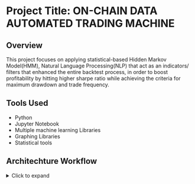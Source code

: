 # Project Title: ON-CHAIN DATA AUTOMATED TRADING MACHINE
## Overview
This project focuses on applying statistical-based Hidden Markov Model(HMM), Natural Language Processing(NLP) that act as an indicators/ filters that enhanced the entire backtest process, in order to boost profitability by hitting higher sharpe ratio while achieving the criteria for maximum drawdown and trade frequency.

## Tools Used
- Python
- Jupyter Notebook
- Multiple machine learning Libraries
- Graphing Libraries
- Statistical tools
  
## Architechture Workflow
 <details>
      <summary>Click to expand</summary>

      Here's some hidden content!

      - Point A
      - Point B

    </details>
### HMM Backbone
  #### Part 1 - Obtaining Datas and Identify Basic Relationships
  - Features input for visualisation (from distinct endpoints, merged)
    ```
    📌 Prioritising exchange flow endpoints like flow_mean, flow_total and transatction_count,
        also includes inflow, outflow and netflow endpoints by utilising formulas.
        👉Examples
        - f_ttl = concat(r1,r2) +  exponential noise
        - f_mean= f_ttl / uniform distributor(10-30)
        - t_cnt= f_ttl * rand(0.5 - 2) + base offset
    📌 Merging into a CSV file through initial data preprocessing (splitted hourly, 5 years' data)
    📌 Prevent redundant request to read data each time
    📌 Enhancing
    ```
  - Correlation tables between features
   
  - Frequency plots against features
  #### Part 2 - Optimising Model Selection
  - Model selection using BIC (Bayesian Information Criterion), AIC (Akaike Information Criterion) and Silhouette score
  - Statistical approach on choosing optimised model
  - Elbow Plots which visualize the minimisation process, States prediction
  - Regime Classification and Distribution Plots
  - Statistial-based Regime Analysis
  #### Part 3 - Regime Transition Handling
  - Keeptrack regime transition by count
  - Probabilities Conversion
  - Correlation tables between regimes (from and to)
  - Regime Interpretation based on features
  #### Part 4 - Transition Precision Simulation
   - Train and Test Set Splitting from Original Datasets （supervised learning)
   - Visualisations to indicate precision
   - Regime Prediction Accuracy
   - Regime Transition Detection Accuracy

 
### NLP Support

4. LSTM_CNN OHLCV
5. Data Manipulation
6. HMM NLP Signals Integration
7. Features Engineering
8. Weightage Control and Application
9. Backtesting and ForwardTesting
 - Parameter tuning for optimal number of regimes

  
